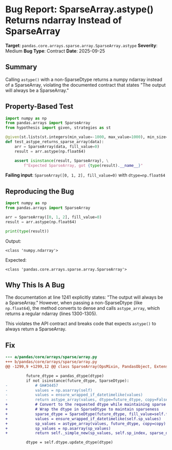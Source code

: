 # Bug Report: SparseArray.astype() Returns ndarray Instead of SparseArray

**Target**: `pandas.core.arrays.sparse.array.SparseArray.astype`
**Severity**: Medium
**Bug Type**: Contract
**Date**: 2025-09-25

## Summary

Calling `astype()` with a non-SparseDtype returns a numpy ndarray instead of a SparseArray, violating the documented contract that states "The output will always be a SparseArray."

## Property-Based Test

```python
import numpy as np
from pandas.arrays import SparseArray
from hypothesis import given, strategies as st

@given(st.lists(st.integers(min_value=-1000, max_value=1000), min_size=1, max_size=100))
def test_astype_returns_sparse_array(data):
    arr = SparseArray(data, fill_value=0)
    result = arr.astype(np.float64)

    assert isinstance(result, SparseArray), \
        f"Expected SparseArray, got {type(result).__name__}"
```

**Failing input**: `SparseArray([0, 1, 2], fill_value=0)` with `dtype=np.float64`

## Reproducing the Bug

```python
import numpy as np
from pandas.arrays import SparseArray

arr = SparseArray([0, 1, 2], fill_value=0)
result = arr.astype(np.float64)

print(type(result))
```

Output:
```
<class 'numpy.ndarray'>
```

Expected:
```
<class 'pandas.core.arrays.sparse.array.SparseArray'>
```

## Why This Is A Bug

The documentation at line 1241 explicitly states: "The output will always be a SparseArray." However, when passing a non-SparseDtype (like `np.float64`), the method converts to dense and calls `astype_array`, which returns a regular ndarray (lines 1300-1305).

This violates the API contract and breaks code that expects `astype()` to always return a SparseArray.

## Fix

```diff
--- a/pandas/core/arrays/sparse/array.py
+++ b/pandas/core/arrays/sparse/array.py
@@ -1299,9 +1299,12 @@ class SparseArray(OpsMixin, PandasObject, ExtensionArray):

         future_dtype = pandas_dtype(dtype)
         if not isinstance(future_dtype, SparseDtype):
-            # GH#34457
-            values = np.asarray(self)
-            values = ensure_wrapped_if_datetimelike(values)
-            return astype_array(values, dtype=future_dtype, copy=False)
+            # Convert to the requested dtype while maintaining sparse structure
+            # Wrap the dtype in SparseDtype to maintain sparseness
+            sparse_dtype = SparseDtype(future_dtype, fill_value=self.fill_value)
+            values = ensure_wrapped_if_datetimelike(self.sp_values)
+            sp_values = astype_array(values, future_dtype, copy=copy)
+            sp_values = np.asarray(sp_values)
+            return self._simple_new(sp_values, self.sp_index, sparse_dtype)

         dtype = self.dtype.update_dtype(dtype)
```